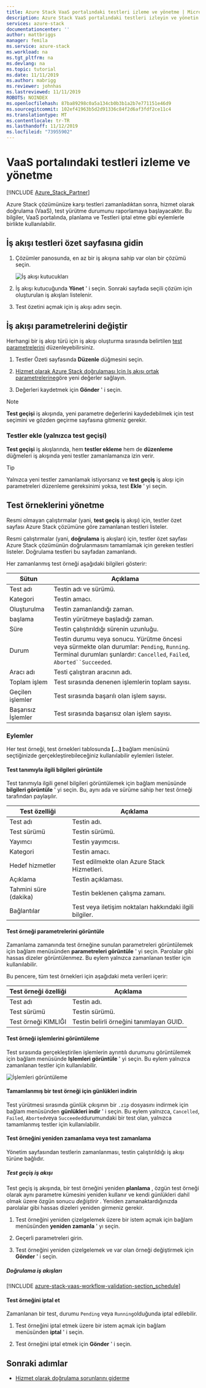 ```yaml
---
title: Azure Stack VaaS portalındaki testleri izleme ve yönetme | Microsoft Docs
description: Azure Stack VaaS portalındaki testleri izleyin ve yönetin.
services: azure-stack
documentationcenter: ''
author: mattbriggs
manager: femila
ms.service: azure-stack
ms.workload: na
ms.tgt_pltfrm: na
ms.devlang: na
ms.topic: tutorial
ms.date: 11/11/2019
ms.author: mabrigg
ms.reviewer: johnhas
ms.lastreviewed: 11/11/2019
ROBOTS: NOINDEX
ms.openlocfilehash: 87ba89298c0a5a134cb0b3b1a2b7e771151e46d9
ms.sourcegitcommit: 102ef41963b5d2d91336c84f2d6af3fdf2ce11c4
ms.translationtype: MT
ms.contentlocale: tr-TR
ms.lasthandoff: 11/12/2019
ms.locfileid: "73955902"
---
```

# <a name="monitor-and-manage-tests-in-the-vaas-portal"></a>VaaS portalındaki testleri izleme ve yönetme

[!INCLUDE [Azure_Stack_Partner](./includes/azure-stack-partner-appliesto.md)]

Azure Stack çözümünüze karşı testleri zamanladıktan sonra, hizmet olarak doğrulama (VaaS), test yürütme durumunu raporlamaya başlayacaktır. Bu bilgiler, VaaS portalında, planlama ve Testleri iptal etme gibi eylemlerle birlikte kullanılabilir.

## <a name="navigate-to-the-workflow-tests-summary-page"></a>İş akışı testleri özet sayfasına gidin

1. Çözümler panosunda, en az bir iş akışına sahip var olan bir çözümü seçin.

    ![İş akışı kutucukları](media/tile_all-workflows.png)

1. İş akışı kutucuğunda **Yönet** ' i seçin. Sonraki sayfada seçili çözüm için oluşturulan iş akışları listelenir.

1. Test özetini açmak için iş akışı adını seçin.

## <a name="change-workflow-parameters"></a>İş akışı parametrelerini değiştir

Herhangi bir iş akışı türü için iş akışı oluşturma sırasında belirtilen [test parametrelerini](azure-stack-vaas-parameters.md#test-parameters) düzenleyebilirsiniz.

1. Testler Özeti sayfasında **Düzenle** düğmesini seçin.

1. [Hizmet olarak Azure Stack doğrulaması Için Iş akışı ortak parametrelerine](azure-stack-vaas-parameters.md)göre yeni değerler sağlayın.

1. Değerleri kaydetmek için **Gönder** ' i seçin.

> [!NOTE]
> **Test geçişi** iş akışında, yeni parametre değerlerini kaydedebilmek için test seçimini ve gözden geçirme sayfasına gitmeniz gerekir.

### <a name="add-tests-test-pass-only"></a>Testler ekle (yalnızca test geçişi)

**Test geçişi** iş akışlarında, hem **testler ekleme** hem de **düzenleme** düğmeleri iş akışında yeni testler zamanlamanıza izin verir.

> [!TIP]
> Yalnızca yeni testler zamanlamak istiyorsanız ve **test geçiş** iş akışı için parametreleri düzenleme gereksinimi yoksa, test **Ekle** ' yi seçin.

## <a name="managing-test-instances"></a>Test örneklerini yönetme

Resmi olmayan çalıştırmalar (yani, **test geçiş** iş akışı) için, testler özet sayfası Azure Stack çözümüne göre zamanlanan testleri listeler.

Resmi çalıştırmalar (yani, **doğrulama** iş akışları) için, testler özet sayfası Azure Stack çözümünün doğrulanmasını tamamlamak için gereken testleri listeler. Doğrulama testleri bu sayfadan zamanlandı.

Her zamanlanmış test örneği aşağıdaki bilgileri gösterir:

| Sütun | Açıklama |
| --- | --- |
| Test adı | Testin adı ve sürümü. |
| Kategori | Testin amacı. |
| Oluşturulma | Testin zamanlandığı zaman. |
| başlama | Testin yürütmeye başladığı zaman. |
| Süre | Testin çalıştırıldığı sürenin uzunluğu. |
| Durum | Testin durumu veya sonucu. Yürütme öncesi veya sürmekte olan durumlar: `Pending`, `Running`. Terminal durumları şunlardır: `Cancelled`, `Failed`, `Aborted``Succeeded`. |
| Aracı adı | Testi çalıştıran aracının adı. |
| Toplam işlem | Test sırasında denenen işlemlerin toplam sayısı. |
| Geçilen işlemler | Test sırasında başarılı olan işlem sayısı. |
|  Başarısız İşlemler | Test sırasında başarısız olan işlem sayısı. |

### <a name="actions"></a>Eylemler

Her test örneği, test örnekleri tablosunda **[...]** bağlam menüsünü seçtiğinizde gerçekleştirebileceğiniz kullanılabilir eylemleri listeler.

#### <a name="view-information-about-the-test-definition"></a>Test tanımıyla ilgili bilgileri görüntüle

Test tanımıyla ilgili genel bilgileri görüntülemek için bağlam menüsünde **bilgileri görüntüle** ' yi seçin. Bu, aynı ada ve sürüme sahip her test örneği tarafından paylaşılır.

| Test özelliği | Açıklama |
| -- | -- |
| Test adı | Testin adı. |
| Test sürümü | Testin sürümü. |
| Yayımcı | Testin yayımcısı. |
| Kategori |  Testin amacı. |
| Hedef hizmetler | Test edilmekte olan Azure Stack Hizmetleri. |
| Açıklama | Testin açıklaması. |
| Tahmini süre (dakika) | Testin beklenen çalışma zamanı. |
| Bağlantılar | Test veya iletişim noktaları hakkındaki ilgili bilgiler. |

#### <a name="view-test-instance-parameters"></a>Test örneği parametrelerini görüntüle

Zamanlama zamanında test örneğine sunulan parametreleri görüntülemek için bağlam menüsünden **parametreleri görüntüle** ' yi seçin. Parolalar gibi hassas dizeler görüntülenmez. Bu eylem yalnızca zamanlanan testler için kullanılabilir.

Bu pencere, tüm test örnekleri için aşağıdaki meta verileri içerir:

| Test örneği özelliği | Açıklama |
| -- | -- |
| Test adı | Testin adı. |
| Test sürümü | Testin sürümü. |
| Test örneği KIMLIĞI | Testin belirli örneğini tanımlayan GUID. |

#### <a name="view-test-instance-operations"></a>Test örneği işlemlerini görüntüleme

Test sırasında gerçekleştirilen işlemlerin ayrıntılı durumunu görüntülemek için bağlam menüsünde **Işlemleri görüntüle** ' yi seçin. Bu eylem yalnızca zamanlanan testler için kullanılabilir.

![İşlemleri görüntüleme](media/manage-test_context-menu-operations.png)

#### <a name="download-logs-for-a-completed-test-instance"></a>Tamamlanmış bir test örneği için günlükleri indirin

Test yürütmesi sırasında günlük çıkışının bir `.zip` dosyasını indirmek için bağlam menüsünden **günlükleri indir** ' i seçin. Bu eylem yalnızca, `Cancelled`, `Failed`, `Aborted`veya `Succeeded`durumundaki bir test olan, yalnızca tamamlanmış testler için kullanılabilir.

#### <a name="reschedule-a-test-instance-or-schedule-a-test"></a>Test örneğini yeniden zamanlama veya test zamanlama

Yönetim sayfasından testlerin zamanlanması, testin çalıştırıldığı iş akışı türüne bağlıdır.

##### <a name="test-pass-workflow"></a>Test geçiş iş akışı

Test geçiş iş akışında, bir test örneğini yeniden **planlama** , özgün test örneği olarak aynı parametre kümesini yeniden kullanır ve kendi günlükleri dahil olmak üzere özgün sonucu *değiştirir* . Yeniden zamanaktardığınızda parolalar gibi hassas dizeleri yeniden girmeniz gerekir.

1. Test örneğini yeniden çizelgelemek üzere bir istem açmak için bağlam menüsünden **yeniden zamanla** ' yı seçin.

1. Geçerli parametreleri girin.

1. Test örneğini yeniden çizelgelemek ve var olan örneği değiştirmek için **Gönder** ' i seçin.

##### <a name="validation-workflows"></a>Doğrulama iş akışları

[!INCLUDE [azure-stack-vaas-workflow-validation-section_schedule](includes/azure-stack-vaas-workflow-validation-section_schedule.md)]

#### <a name="cancel-a-test-instance"></a>Test örneğini iptal et

Zamanlanan bir test, durumu `Pending` veya `Running`olduğunda iptal edilebilir.  

1. Test örneğini iptal etmek üzere bir istem açmak için bağlam menüsünden **iptal** ' i seçin.

1. Test örneğini iptal etmek için **Gönder** ' i seçin.

## <a name="next-steps"></a>Sonraki adımlar

- [Hizmet olarak doğrulama sorunlarını giderme](azure-stack-vaas-troubleshoot.md)

